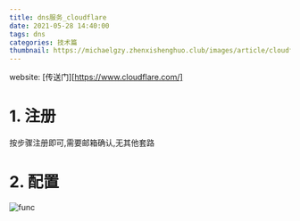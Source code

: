 ```yaml
---
title: dns服务_cloudflare
date: 2021-05-28 14:40:00
tags: dns
categories: 技术篇
thumbnail: https://michaelgzy.zhenxishenghuo.club/images/article/cloudflare.jpg
---
```


website: 
[传送门][https://www.cloudflare.com/]

# 1. 注册
按步骤注册即可,需要邮箱确认,无其他套路

# 2. 配置

![func](https://michaelgzy.zhenxishenghuo.club/images/article/cloudflare.jpg)
